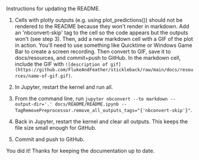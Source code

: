 Instructions for updating the README.

1) Cells with plotly outputs (e.g. using plot_predictions()) should not be rendered to the README because they won't render in markdown. Add an 'nbconvert-skip' tag to the cell so the code appears but the outputs won't (see step 3). Then, add a new markdown cell with a GIF of the plot in action. You'll need to use something like Quicktime or Windows Game Bar to create a screen recording. Then convert to GIF, save it to docs/resources, and commit+push to GitHub. In the markdown cell, include the GIF with `![description of gif](https://github.com/FlukeAndFeather/stickleback/raw/main/docs/resources/name-of-gif.gif)`.

2) In Jupyter, restart the kernel and run all.

3) From the command line, run `jupyter nbconvert --to markdown --output-dir='.' docs/README/README.ipynb --TagRemovePreprocessor.remove_all_outputs_tags="{'nbconvert-skip'}"`.

4) Back in Jupyter, restart the kernel and clear all outputs. This keeps the file size small enough for GitHub.

5) Commit and push to GitHub.

You did it! Thanks for keeping the documentation up to date.
